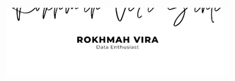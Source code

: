 <p align="center">
  <img src="https://raw.githubusercontent.com/virarkh/virarkh/master/Rokhmah Vira New Size.png">
</p>
<!-- 
### 
[<img src='https://cdn.jsdelivr.net/npm/simple-icons@3.0.1/icons/github.svg' alt='github' height='25'>](https://github.com/virarkh)  [<img src='https://cdn.jsdelivr.net/npm/simple-icons@3.0.1/icons/linkedin.svg' alt='linkedin' height='25'>](https://www.linkedin.com/in/virakh/)  [<img src='https://cdn.jsdelivr.net/npm/simple-icons@3.0.1/icons/gmail.svg' alt='gmail' height='25'>](rokhmahv@gmail.com) -->


